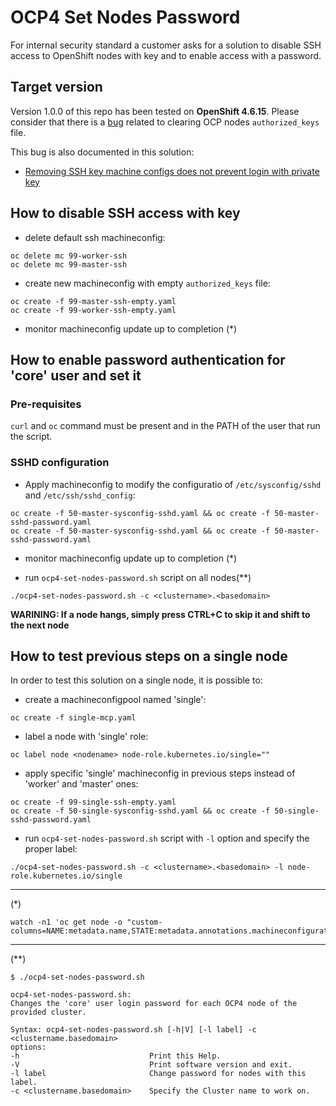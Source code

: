 # OCP4 Set Nodes Password

For internal security standard a customer asks for a solution to disable SSH access to OpenShift nodes with key and to enable access with a password.

## Target version

Version 1.0.0 of this repo has been tested on **OpenShift 4.6.15**. Please consider that there is a [bug](https://bugzilla.redhat.com/show_bug.cgi?id=1885186) related to clearing OCP nodes `authorized_keys` file.

This bug is also documented in this solution:

 * [Removing SSH key machine configs does not prevent login with private key](https://access.redhat.com/solutions/5463711)

## How to disable SSH access with key

 * delete default ssh machineconfig:

```
oc delete mc 99-worker-ssh
oc delete mc 99-master-ssh
```

 * create new machineconfig with empty `authorized_keys` file:

```
oc create -f 99-master-ssh-empty.yaml
oc create -f 99-worker-ssh-empty.yaml
```

 * monitor machineconfig update up to completion (*)

## How to enable password authentication for 'core' user and set it

### Pre-requisites

`curl` and `oc` command must be present and in the PATH of the user that run the script.

### SSHD configuration

 * Apply machineconfig to modify the configuratio of `/etc/sysconfig/sshd` and `/etc/ssh/sshd_config`:

```
oc create -f 50-master-sysconfig-sshd.yaml && oc create -f 50-master-sshd-password.yaml
oc create -f 50-master-sysconfig-sshd.yaml && oc create -f 50-master-sshd-password.yaml
```

 * monitor machineconfig update up to completion (*)

 * run `ocp4-set-nodes-password.sh` script on all nodes(**)

```
./ocp4-set-nodes-password.sh -c <clustername>.<basedomain>
```

**WARINING: If a node hangs, simply press CTRL+C to skip it and shift to the next node**

## How to test previous steps on a single node

In order to test this solution on a single node, it is possible to:

 * create a machineconfigpool named 'single':

```
oc create -f single-mcp.yaml
```

 * label a node with 'single' role:

```
oc label node <nodename> node-role.kubernetes.io/single=""
```

 * apply specific 'single' machineconfig in previous steps instead of 'worker' and 'master' ones:


```
oc create -f 99-single-ssh-empty.yaml
oc create -f 50-single-sysconfig-sshd.yaml && oc create -f 50-single-sshd-password.yaml
```

 * run `ocp4-set-nodes-password.sh` script with `-l` option and specify the proper label:

```
./ocp4-set-nodes-password.sh -c <clustername>.<basedomain> -l node-role.kubernetes.io/single
```

---

(*)

```
watch -n1 'oc get node -o "custom-columns=NAME:metadata.name,STATE:metadata.annotations.machineconfiguration\\.openshift\\.io/state,DESIRED:metadata.annotations.machineconfiguration\\.openshift\\.io/desiredConfig,CURRENT:metadata.annotations.machineconfiguration\\.openshift\\.io/currentConfig,REASON:metadata.annotations.machineconfiguration\\.openshift\\.io/reason"'
```

---

(**)

```
$ ./ocp4-set-nodes-password.sh

ocp4-set-nodes-password.sh:
Changes the 'core' user login password for each OCP4 node of the provided cluster.

Syntax: ocp4-set-nodes-password.sh [-h|V] [-l label] -c <clustername.basedomain>
options:
-h                             Print this Help.
-V                             Print software version and exit.
-l label                       Change password for nodes with this label.
-c <clustername.basedomain>    Specify the Cluster name to work on.
```
